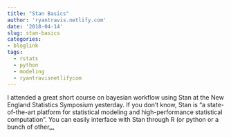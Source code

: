 ```yaml
---
title: "Stan Basics"
author: 'ryantravis.netlify.com'
date: '2018-04-14'
slug: stan-basics
categories:
- bloglink
tags:
  - rstats
  - python
  - modeling
  - ryantravisnetlifycom
---
```


I attended a great short course on bayesian workflow using Stan at the New England Statistics Symposium yesterday. If you don’t know, Stan is “a state-of-the-art platform for statistical modeling and high-performance statistical computation”. You can easily interface with Stan through R (or python or a bunch of other[... <i class="fas fa-external-link-alt"></i>](http://ryantravis.netlify.com/post/stan-basics/)


